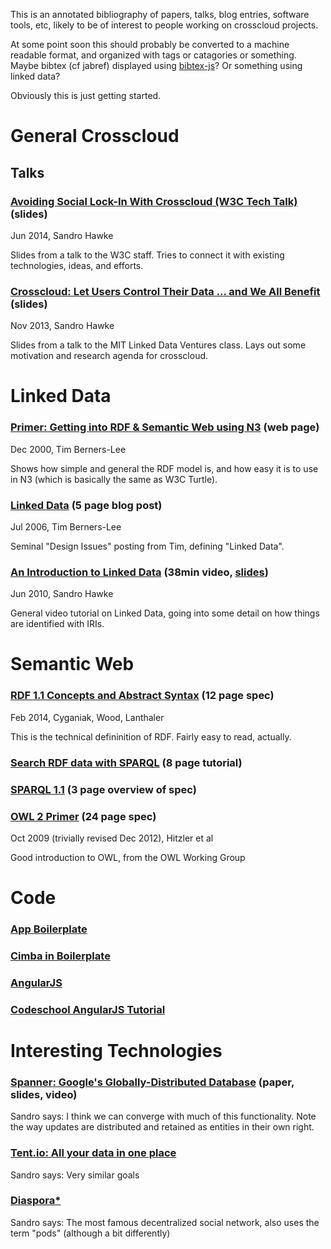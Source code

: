 
This is an annotated bibliography of papers, talks, blog entries,
software tools, etc, likely to be of interest to people working on
crosscloud projects.

At some point soon this should probably be converted to a machine
readable format, and organized with tags or catagories or something.
Maybe bibtex (cf jabref) displayed using
[bibtex-js](https://code.google.com/p/bibtex-js/)?  Or something using
linked data?

Obviously this is just getting started.


# General Crosscloud

## Talks


### [Avoiding Social Lock-In With Crosscloud (W3C Tech Talk)](http://www.w3.org/2014/Talks/0605-sandro) (slides)

Jun 2014, Sandro Hawke

Slides from a talk to the W3C staff.    Tries to connect it with existing technologies, ideas, and efforts.


### [Crosscloud: Let Users Control Their Data ... and We All Benefit](http://www.w3.org/2013/Talks/1119-sandro-crosscloud/) (slides)

Nov 2013, Sandro Hawke

Slides from a talk to the MIT Linked Data Ventures class.   Lays out some motivation and research agenda for crosscloud.



# Linked Data 

### [Primer: Getting into RDF & Semantic Web using N3](http://www.w3.org/2000/10/swap/Primer.html) (web page)

Dec 2000, Tim Berners-Lee

Shows how simple and general the RDF model is, and how easy it is to use in N3 (which is basically the same as W3C Turtle).



### [Linked Data](http://www.w3.org/DesignIssues/LinkedData.html) (5 page blog post)

Jul 2006, Tim Berners-Lee

Seminal "Design Issues" posting from Tim, defining "Linked Data".


### [An Introduction to Linked Data](https://vimeo.com/12444260) (38min video, [slides](http://www.w3.org/2010/Talks/0608-linked-data/))

Jun 2010, Sandro Hawke

General video tutorial on Linked Data, going into some detail on how things are identified with IRIs.


# Semantic Web

### [RDF 1.1 Concepts and Abstract Syntax](http://www.w3.org/TR/rdf11-concepts/) (12 page spec)

Feb 2014, Cyganiak, Wood, Lanthaler

This is the technical defininition of RDF.   Fairly easy to read, actually.  


### [Search RDF data with SPARQL](http://www.ibm.com/developerworks/xml/library/j-sparql/) (8 page tutorial)

### [SPARQL 1.1](http://www.w3.org/TR/sparql11-overview/) (3 page overview of spec)

### [OWL 2 Primer](http://www.w3.org/TR/owl2-primer/) (24 page spec)

Oct 2009 (trivially revised Dec 2012), Hitzler et al

Good introduction to OWL, from the OWL Working Group





# Code

### [App Boilerplate](https://github.com/linkeddata/app-bp)

### [Cimba in Boilerplate](https://github.com/linkeddata/cimba/tree/next)

### [AngularJS](http://angularjs.org)

### [Codeschool AngularJS Tutorial](angular.codeschool.com)



# Interesting Technologies

### [Spanner: Google's Globally-Distributed Database](http://research.google.com/archive/spanner.html) (paper, slides, video)

Sandro says: I think we can converge with much of this functionality.   Note the way updates are distributed and retained as entities in their own right.




### [Tent.io: All your data in one place](https://tent.io/)

Sandro says: Very similar goals

### [Diaspora*](https://diasporafoundation.org/)

Sandro says: The most famous decentralized social network, also uses the term "pods" (although a bit differently)



